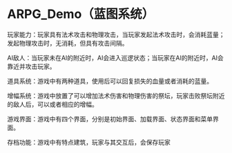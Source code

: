 # ARPG_Demo（蓝图系统）
玩家能力：玩家具有法术攻击和物理攻击，当玩家发起法术攻击时，会消耗蓝量；发起物理攻击时，无消耗，但具有攻击间隔。

AI敌人：当玩家未在AI的附近时，AI会进入巡逻状态；当玩家在AI的附近时，AI会靠近并攻击玩家。

道具系统：游戏中有两种道具，使用后可以回复损失的血量或者消耗的蓝量。

增幅系统：游戏中放置了可以增加法术伤害和物理伤害的祭坛，玩家击败祭坛附近的敌人后，可以或者相应的增幅。

游戏界面：游戏中有四个界面，分别是初始界面、加载界面、状态界面和菜单界面。

存档功能：游戏中有特点建筑，玩家与其交互后，会保存玩家
